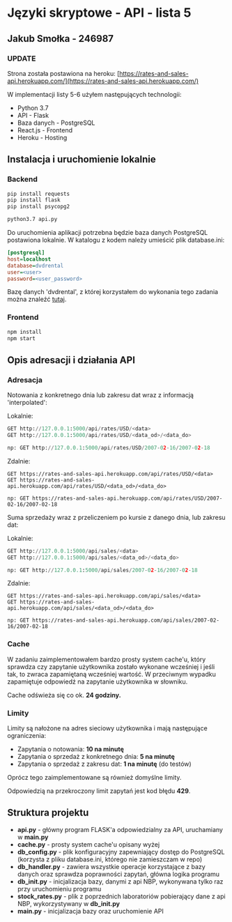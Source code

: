 # Języki skryptowe - API - lista 5
## Jakub Smołka - 246987

### UPDATE 

Strona została postawiona na heroku: [https://rates-and-sales-api.herokuapp.com/](https://rates-and-sales-api.herokuapp.com/)

W implementacji listy 5-6 użyłem następujących technologii:
* Python 3.7
* API - Flask
* Baza danych - PostgreSQL
* React.js - Frontend
* Heroku - Hosting

## Instalacja i uruchomienie lokalnie

### Backend

```bash
pip install requests
pip install flask
pip install psycopg2

python3.7 api.py
```
Do uruchomienia aplikacji potrzebna będzie baza danych PostgreSQL postawiona lokalnie. W katalogu z kodem należy umieścić plik database.ini:
```ini
[postgresql]
host=localhost
database=dvdrental
user=<user>
password=<user_password>
```
Bazę danych 'dvdrental', z której korzystałem do wykonania tego zadania można znaleźć [tutaj](https://www.postgresqltutorial.com/postgresql-sample-database/).

### Frontend
```bash
npm install 
npm start
```



## Opis adresacji i działania API

### Adresacja

Notowania z konkretnego dnia lub zakresu dat wraz z informacją 'interpolated':

Lokalnie:

```python
GET http://127.0.0.1:5000/api/rates/USD/<data> 
GET http://127.0.0.1:5000/api/rates/USD/<data_od>/<data_do> 

np: GET http://127.0.0.1:5000/api/rates/USD/2007-02-16/2007-02-18
```

Zdalnie:
```url
GET https://rates-and-sales-api.herokuapp.com/api/rates/USD/<data> 
GET https://rates-and-sales-api.herokuapp.com/api/rates/USD/<data_od>/<data_do> 

np: GET https://rates-and-sales-api.herokuapp.com/api/rates/USD/2007-02-16/2007-02-18
```

Suma sprzedaży wraz z przeliczeniem po kursie z danego dnia, lub zakresu dat:

Lokalnie:

```python
GET http://127.0.0.1:5000/api/sales/<data>
GET http://127.0.0.1:5000/api/sales/<data_od>/<data_do>

np: GET http://127.0.0.1:5000/api/sales/2007-02-16/2007-02-18
```

Zdalnie: 

```url
GET https://rates-and-sales-api.herokuapp.com/api/sales/<data>
GET https://rates-and-sales-api.herokuapp.com/api/sales/<data_od>/<data_do>

np: GET https://rates-and-sales-api.herokuapp.com/api/sales/2007-02-16/2007-02-18
```

### Cache

W zadaniu zaimplementowałem bardzo prosty system cache'u, który sprawdza czy zapytanie użytkownika zostało wykonane wcześniej i jeśli tak, to zwraca zapamiętaną wcześniej wartość. W przeciwnym wypadku zapamiętuje odpowiedź na zapytanie użytkownika w słowniku.

Cache odświeża się co ok. **24 godziny.**

### Limity

Limity są nałożone na adres sieciowy użytkownika i mają następujące ograniczenia:
* Zapytania o notowania: **10 na minutę**
* Zapytania o sprzedaż z konkretnego dnia: **5 na minutę**
* Zapytania o sprzedaż z zakresu dat: **1 na minutę** (do testów)

Oprócz tego zaimplementowane są również domyślne limity.

Odpowiedzią na przekroczony limit zapytań jest kod błędu **429**.

## Struktura projektu

* **api.py** - główny program FLASK'a odpowiedzialny za API, uruchamiany w **main.py**
* **cache.py** - prosty system cache'u opisany wyżej
* **db_config.py** - plik konfiguracyjny zapewniający dostęp do PostgreSQL (korzysta z pliku database.ini, którego nie zamieszczam w repo)
* **db_handler.py** - zawiera wszystkie operacje korzystające z bazy danych oraz sprawdza poprawności zapytań, główna logika programu
* **db_init.py** - inicjalizacja bazy, danymi z api NBP, wykonywana tylko raz przy uruchomieniu programu
* **stock_rates.py** - plik z poprzednich laboratoriów pobierający dane z api NBP, wykorzystywany w **db_init.py**
* **main.py** - inicjalizacja bazy oraz uruchomienie API

